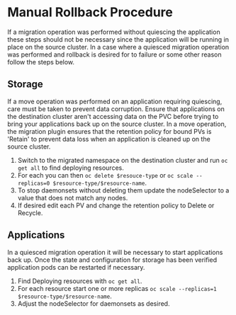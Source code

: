Manual Rollback Procedure
=========================
If a migration operation was performed without quiescing the application these steps should not be necessary since the application will be running in place on the source cluster. In a case where a quiesced migration operation was performed and rollback is desired for to failure or some other reason follow the steps below.

Storage
-------
If a move operation was performed on an application requiring quiescing, care must be taken to prevent data corruption. Ensure that applications on the destination cluster aren't accessing data on the PVC before trying to bring your applications back up on the source cluster. In a move operation, the migration plugin ensures that the retention policy for bound PVs is 'Retain' to prevent data loss when an application is cleaned up on the source cluster.

1. Switch to the migrated namespace on the destination cluster and run `oc get all` to find deploying resources.
1. For each you can then `oc delete $resouce-type` or `oc scale --replicas=0 $resource-type/$resource-name`.
1. To stop daemonsets without deleting them update the nodeSelector to a value that does not match any nodes.
1. If desired edit each PV and change the retention policy to Delete or Recycle.

Applications
------------
In a quiesced migration operation it will be necessary to start applications back up. Once the state and configuration for storage has been verified application pods can be restarted if necessary.

1. Find Deploying resources with `oc get all`.
1. For each resource start one or more replicas `oc scale --replicas=1 $resource-type/$resource-name`.
1. Adjust the nodeSelector for daemonsets as desired.
